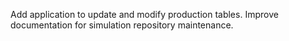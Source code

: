 Add application to update and modify production tables.
Improve documentation for simulation repository maintenance.
